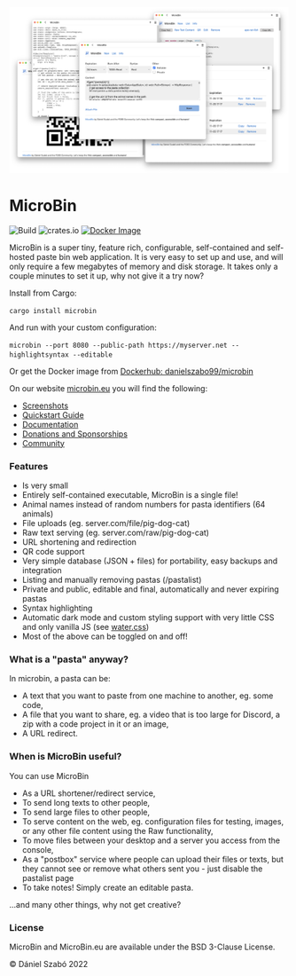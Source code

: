 
![Screenshot](.github/index.png)

# MicroBin

![Build](https://github.com/szabodanika/microbin/actions/workflows/rust.yml/badge.svg)
![crates.io](https://img.shields.io/crates/v/microbin.svg)
[![Docker Image](https://github.com/szabodanika/microbin/actions/workflows/docker.yml/badge.svg)](https://hub.docker.com/r/danielszabo99/microbin)

MicroBin is a super tiny, feature rich, configurable, self-contained and self-hosted paste bin web application. It is very easy to set up and use, and will only require a few megabytes of memory and disk storage. It takes only a couple minutes to set it up, why not give it a try now?

Install from Cargo:

`cargo install microbin`

And run with your custom configuration:

`microbin --port 8080 --public-path https://myserver.net --highlightsyntax --editable`

Or get the Docker image from [Dockerhub: danielszabo99/microbin](https://hub.docker.com/r/danielszabo99/microbin)

On our website [microbin.eu](https://microbin.eu) you will find the following:

- [Screenshots](https://microbin.eu/screenshots/)
- [Quickstart Guide](https://microbin.eu/quickstart/)
- [Documentation](https://microbin.eu/documentation/)
- [Donations and Sponsorships](https://microbin.eu/donate/)
- [Community](https://microbin.eu/community/)

### Features
- Is very small
- Entirely self-contained executable, MicroBin is a single file!
- Animal names instead of random numbers for pasta identifiers (64 animals)
- File uploads (eg. server.com/file/pig-dog-cat)
- Raw text serving (eg. server.com/raw/pig-dog-cat)
- URL shortening and redirection
- QR code support
- Very simple database (JSON + files) for portability, easy backups and integration
- Listing and manually removing pastas (/pastalist)
- Private and public, editable and final, automatically and never expiring pastas
- Syntax highlighting
- Automatic dark mode and custom styling support with very little CSS and only vanilla JS (see [water.css](https://github.com/kognise/water.css))
- Most of the above can be toggled on and off!

### What is a "pasta" anyway?

In microbin, a pasta can be:
- A text that you want to paste from one machine to another, eg. some code,
- A file that you want to share, eg. a video that is too large for Discord, a zip with a code project in it or an image,
- A URL redirect.

### When is MicroBin useful?

You can use MicroBin
- As a URL shortener/redirect service,
- To send long texts to other people,
- To send large files to other people,
- To serve content on the web, eg. configuration files for testing, images, or any other file content using the Raw functionality,
- To move files between your desktop and a server you access from the console,
- As a "postbox" service where people can upload their files or texts, but they cannot see or remove what others sent you - just disable the pastalist page
- To take notes! Simply create an editable pasta.

...and many other things, why not get creative?


### License 

MicroBin and MicroBin.eu are available under the BSD 3-Clause License.

© Dániel Szabó 2022
